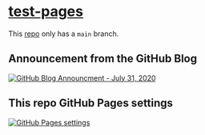 # [test-pages](https://jldec.github.io/test-pages/)

This [repo](https://github.com/jldec/test-pages) only has a `main` branch.

## Announcement from the GitHub Blog

[![GitHub Blog Announcment - July 31, 2020](https://user-images.githubusercontent.com/849592/89874942-7c0c5280-dbb4-11ea-8800-66a9b50754d7.png)](https://github.blog/changelog/2020-07-31-build-and-deploy-github-pages-from-any-branch-beta/)

## This repo GitHub Pages settings

[![GitHub Pages settings](https://user-images.githubusercontent.com/849592/89872762-55005180-dbb1-11ea-9411-c5e58aacd58a.png)](https://github.com/jldec/test-pages/settings)